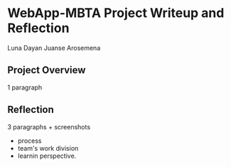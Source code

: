 # WebApp-MBTA Project Writeup and Reflection

Luna Dayan
Juanse Arosemena

## Project Overview
1 paragraph

## Reflection
3 paragraphs + screenshots

- process
- team's work division
- learnin perspective. 
